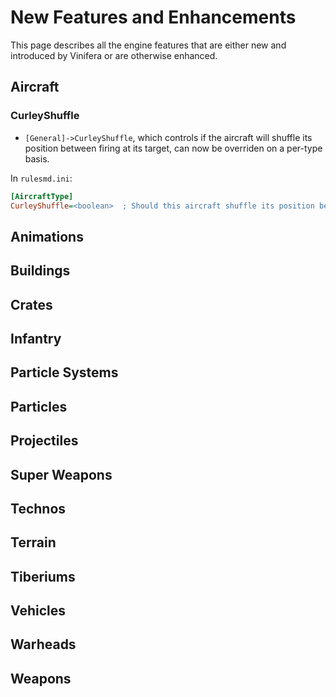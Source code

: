 # New Features and Enhancements

This page describes all the engine features that are either new and introduced by Vinifera or are otherwise enhanced.

## Aircraft

### CurleyShuffle

- `[General]->CurleyShuffle`, which controls if the aircraft will shuffle its position between firing at its target, can now be overriden on a per-type basis.

In `rulesmd.ini`:
```ini
[AircraftType]
CurleyShuffle=<boolean>  ; Should this aircraft shuffle its position between firing at its target? Defaults to the value of [General]->CurleyShuffle.
```

## Animations

## Buildings

## Crates

## Infantry

## Particle Systems

## Particles

## Projectiles

## Super Weapons

## Technos

## Terrain

## Tiberiums

## Vehicles

## Warheads

## Weapons